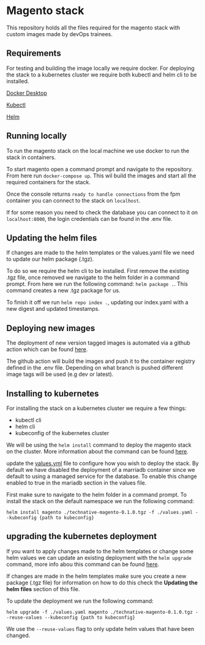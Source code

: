 # Magento stack

This repository holds all the files required for the magento stack with custom images made by devOps trainees.

## Requirements

For testing and building the image locally we require docker.
For deploying the stack to a kubernetes cluster we require both kubectl and helm cli to be installed.

[Docker Desktop](https://www.docker.com/products/docker-desktop/)

[Kubectl](https://kubernetes.io/docs/tasks/tools/)

[Helm](https://helm.sh/docs/intro/install/)

## Running locally

To run the magento stack on the local machine we use docker to run the stack in containers.

To start magento open a command prompt and navigate to the repository.
From here run ``` docker-compose up ```.
This wil build the images and start all the required containers for the stack.

Once the console returns ``` ready to handle connections ```  from the fpm container you can connect to the stack on ``` localhost ```.

If for some reason you need to check the database you can connect to it on
``` localhost:8000 ```, the login credentials can be found in the .env file.


## Updating the helm files

If changes are made to the helm templates or the values.yaml file we need to update our helm package (.tgz).

To do so we require the helm cli to be installed.
First remove the existing .tgz file, once removed we navigate to the helm folder in a command prompt.
From here we run the following command: ``` helm package . ```. This command creates a new .tgz package for us.

To finish it off we run ``` helm repo index . ```, updating our index.yaml with a new digest and updated timestamps. 

## Deploying new images

The deployment of new version tagged images is automated via a github action which can be found <a href="https://github.com/TechNative-B-V/magento/blob/master/.github/workflows/ImagePublish.yml" target="_blank">here</a>.

The github action will build the images and push it to the container registry defined in the .env file.
Depending on what branch is pushed different image tags will be used (e.g dev or latest).


## Installing to kubernetes

For installing the stack on a kubernetes cluster we require a few things:

* kubectl cli
* helm cli
* kubeconfig of the kubernetes cluster

We will be using the ``` helm install ``` command to deploy the magento stack on the cluster. More information about the command can be found [here](https://helm.sh/docs/helm/helm_install/).

update the [values.yml](https://github.com/TechNative-B-V/magento/blob/master/helm/values.yaml) file to configure how you wish to deploy the stack. By default we have disabled the deployment of a marriadb container since we default to using a managed service for the database.
To enable this change enabled to true in the mariadb section in the values file.

First make sure to navigate to the helm folder in a command prompt.
To install the stack on the default namespace we run the following command:

``` helm install magento ./technative-magento-0.1.0.tgz -f ./values.yaml --kubeconfig {path to kubeconfig} ```

## upgrading the kubernetes deployment

If you want to apply changes made to the helm templates or change some helm values we can update an existing deployment with the ``` helm upgrade ``` command, more info abou this command can be found [here](https://helm.sh/docs/helm/helm_upgrade/).

If changes are made in the helm templates make sure you create a new package (.tgz file) for information on how to do this check the **Updating the helm files** section of this file.

To update the deployment we run the following command:

``` helm upgrade -f ./values.yaml magento ./technative-magento-0.1.0.tgz --reuse-values --kubeconfig {path to kubeconfig} ```

We use the ``` --reuse-values ``` flag to only update helm values that have been changed.

